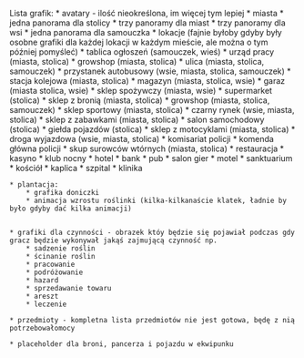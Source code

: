 Lista grafik:
	* avatary - ilość nieokreślona, im więcej tym lepiej
	* miasta
		* jedna panorama dla stolicy
		* trzy panoramy dla miast
		* trzy panoramy dla wsi
		* jedna panorama dla samouczka
	* lokacje (fajnie byłoby gdyby były osobne grafiki dla każdej lokacji w każdym mieście, ale można o tym później pomyśleć)
		* tablica ogłoszeń (samouczek, wieś)
		* urząd pracy (miasta, stolica)
		* growshop (miasta, stolica)
		* ulica (miasta, stolica, samouczek)
		* przystanek autobusowy (wsie, miasta, stolica, samouczek)
		* stacja kolejowa (miasta, stolica)
		* magazyn (miasta, stolica, wsie)
		* garaz (miasta stolica, wsie)
		* sklep spożywczy (miasta, wsie)
		* supermarket (stolica)
		* sklep z bronią (miasta, stolica)
		* growshop (miasta, stolica, samouczek)
		* sklep sportowy (miasta, stolica)
		* czarny rynek (wsie, miasta, stolica)
		* sklep z zabawkami (miasta, stolica)
		* salon samochodowy (stolica)
		* giełda pojazdów (stolica)
		* sklep z motocyklami (miasta, stolica)
		* droga wyjazdowa (wsie, miasta, stolica)
		* komisariat policji
		* komenda główna policji
		* skup surowców wtórnych (miasta, stolica)
		* restauracja
		* kasyno
		* klub nocny
		* hotel
		* bank
		* pub
		* salon gier
		* motel
		* sanktuarium
		* kościół
		* kaplica
		* szpital
		* klinika

	* plantacja:
		* grafika doniczki
		* animacja wzrostu roślinki (kilka-kilkanaście klatek, ładnie by było gdyby dać kilka animacji)


	* grafiki dla czynności - obrazek któy będzie się pojawiał podczas gdy gracz będzie wykonywał jakąś zajmującą czynność np.
		* sadzenie roślin
		* ścinanie roślin
		* pracowanie
		* podróżowanie
		* hazard
		* sprzedawanie towaru
		* areszt
		* leczenie

	* przedmioty - kompletna lista przedmiotów nie jest gotowa, będę z nią potrzebowałomocy

	* placeholder dla broni, pancerza i pojazdu w ekwipunku

	

